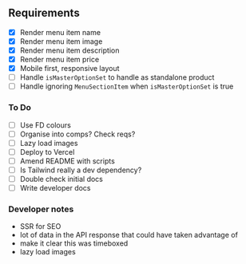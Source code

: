 ## Requirements

- [x] Render menu item name
- [x] Render menu item image
- [x] Render menu item description
- [x] Render menu item price
- [x] Mobile first, responsive layout
- [ ] Handle `isMasterOptionSet` to handle as standalone product
- [ ] Handle ignoring `MenuSectionItem` when `isMasterOptionSet` is true

### To Do

- [ ] Use FD colours
- [ ] Organise into comps? Check reqs?
- [ ] Lazy load images
- [ ] Deploy to Vercel
- [ ] Amend README with scripts
- [ ] Is Tailwind really a dev dependency?
- [ ] Double check initial docs
- [ ] Write developer docs

### Developer notes

- SSR for SEO
- lot of data in the API response that could have taken advantage of
- make it clear this was timeboxed
- lazy load images
